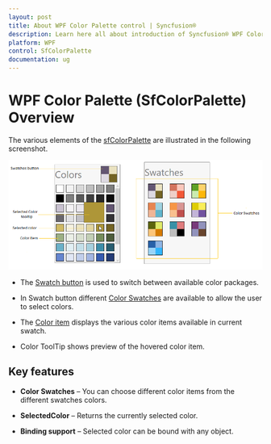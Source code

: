 ```yaml
---
layout: post
title: About WPF Color Palette control | Syncfusion®
description: Learn here all about introduction of Syncfusion® WPF Color Palette (SfColorPalette) control, its elements and more.
platform: WPF
control: SfColorPalette
documentation: ug
---
```


# WPF Color Palette (SfColorPalette) Overview

The various elements of the [sfColorPalette](https://help.syncfusion.com/cr/wpf/Syncfusion.Windows.Controls.Media.SfColorPalette.html) are illustrated in the following screenshot.

![Visual Structure of Sf WPF Color Palatte](overview_images/wpf-color-palette-visual-structure.png)

  * The [Swatch button](https://help.syncfusion.com/cr/wpf/Syncfusion.Windows.Controls.Media.ColorPaletteButton.html) is used to switch between available color packages.

  * In Swatch button different [Color Swatches](https://help.syncfusion.com/cr/wpf/Syncfusion.Windows.Controls.Media.ColorSwatches.html) are available to allow the user to select colors.

  * The [Color item](https://help.syncfusion.com/cr/wpf/Syncfusion.Windows.Controls.Media.ColorItem.html) displays the various color items available in current swatch.

  * Color ToolTip shows  preview of the hovered color item. 

## Key features

* **Color Swatches** – You can choose different color items from the different swatches colors.

* **SelectedColor** – Returns the currently selected color.

* **Binding support** – Selected color can be bound with any object.